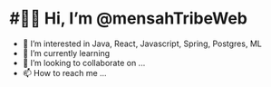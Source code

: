 #🤖🤖 Hi, I’m @mensahTribeWeb
=================================

- 👀 I’m interested in Java, React, Javascript, Spring, Postgres, ML
- 🌱 I’m currently learning 
- 💞️ I’m looking to collaborate on ...
- 📫 How to reach me ...

<!---
mensahTribeWeb/mensahTribeWeb is a ✨ special ✨ repository because its `README.md` (this file) appears on your GitHub profile.
You can click the Preview link to take a look at your changes.
--->
